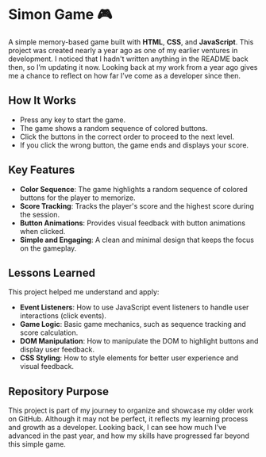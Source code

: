 # Simon Game 🎮

A simple memory-based game built with **HTML**, **CSS**, and **JavaScript**. This project was created nearly a year ago as one of my earlier ventures in development. I noticed that I hadn't written anything in the README back then, so I’m updating it now. Looking back at my work from a year ago gives me a chance to reflect on how far I’ve come as a developer since then.

## How It Works
- Press any key to start the game.
- The game shows a random sequence of colored buttons.
- Click the buttons in the correct order to proceed to the next level.
- If you click the wrong button, the game ends and displays your score.

## Key Features
- **Color Sequence**: The game highlights a random sequence of colored buttons for the player to memorize.
- **Score Tracking**: Tracks the player's score and the highest score during the session.
- **Button Animations**: Provides visual feedback with button animations when clicked.
- **Simple and Engaging**: A clean and minimal design that keeps the focus on the gameplay.

## Lessons Learned
This project helped me understand and apply:
- **Event Listeners**: How to use JavaScript event listeners to handle user interactions (click events).
- **Game Logic**: Basic game mechanics, such as sequence tracking and score calculation.
- **DOM Manipulation**: How to manipulate the DOM to highlight buttons and display user feedback.
- **CSS Styling**: How to style elements for better user experience and visual feedback.

## Repository Purpose
This project is part of my journey to organize and showcase my older work on GitHub. Although it may not be perfect, it reflects my learning process and growth as a developer. Looking back, I can see how much I’ve advanced in the past year, and how my skills have progressed far beyond this simple game.
